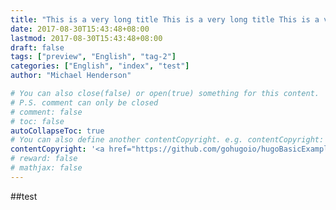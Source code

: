 ```yaml
---
title: "This is a very long title This is a very long title This is a very long title This is a very long title This is a very long title"
date: 2017-08-30T15:43:48+08:00
lastmod: 2017-08-30T15:43:48+08:00
draft: false
tags: ["preview", "English", "tag-2"]
categories: ["English", "index", "test"]
author: "Michael Henderson"

# You can also close(false) or open(true) something for this content.
# P.S. comment can only be closed
# comment: false
# toc: false
autoCollapseToc: true
# You can also define another contentCopyright. e.g. contentCopyright: "This is another copyright."
contentCopyright: '<a href="https://github.com/gohugoio/hugoBasicExample" rel="noopener" target="_blank">See origin</a>'
# reward: false
# mathjax: false
---
```


##test